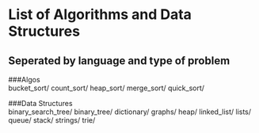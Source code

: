# List of Algorithms and Data Structures  
## Seperated by language and type of problem  

###Algos  
bucket_sort/
count_sort/
heap_sort/
merge_sort/
quick_sort/

###Data Structures   
binary_search_tree/
binary_tree/
dictionary/
graphs/
heap/
linked_list/
lists/
queue/
stack/
strings/
trie/
